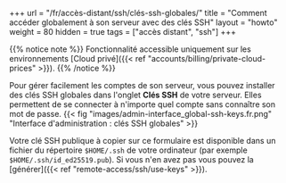 +++
url = "/fr/accès-distant/ssh/clés-ssh-globales/"
title = "Comment accéder globalement à son serveur avec des clés SSH"
layout = "howto"
weight = 80
hidden = true
tags = ["accès distant", "ssh"]
+++

{{% notice note %}}
Fonctionnalité accessible uniquement sur les environnements [Cloud privé]({{< ref "accounts/billing/private-cloud-prices" >}}).
{{% /notice %}}

Pour gérer facilement les comptes de son serveur, vous pouvez installer des clés SSH globales dans l'onglet **Clés SSH** de votre serveur. Elles permettent de se connecter à n'importe quel compte sans connaître son mot de passe.
{{< fig "images/admin-interface_global-ssh-keys.fr.png" "Interface d'administration : clés SSH globales" >}}

Votre clé SSH publique à copier sur ce formulaire est disponible dans un fichier du répertoire `$HOME/.ssh` de votre ordinateur (par exemple `$HOME/.ssh/id_ed25519.pub`). Si vous n'en avez pas vous pouvez la [générer]({{< ref "remote-access/ssh/use-keys" >}}).

